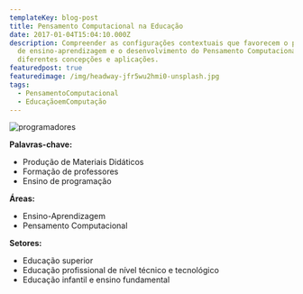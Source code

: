 ```yaml
---
templateKey: blog-post
title: Pensamento Computacional na Educação
date: 2017-01-04T15:04:10.000Z
description: Compreender as configurações contextuais que favorecem o processo
  de ensino-aprendizagem e o desenvolvimento do Pensamento Computacional em suas
  diferentes concepções e aplicações.
featuredpost: true
featuredimage: /img/headway-jfr5wu2hmi0-unsplash.jpg
tags:
  - PensamentoComputacional
  - EducaçãoemComputação
---
```

![programadores](/img/headway-jfr5wu2hmi0-unsplash.jpg)

**Palavras-chave:**

* Produção de Materiais Didáticos
* Formação de professores
* Ensino de programação



**Áreas:**

* Ensino-Aprendizagem
* Pensamento Computacional



**Setores:**

* Educação superior
* Educação profissional de nível técnico e tecnológico
* Educação infantil e ensino fundamental